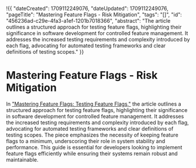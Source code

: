 !{{
    "dateCreated": 1709112249076,
    "dateUpdated": 1709112249076,
    "pageTitle": "Mastering Feature Flags - Risk Mitigation",
    "tags": "[]",
    "id": "456236ad-c29e-4fa3-a1ef-1201b7018366",
    "abstract": "The article outlines a structured approach for testing feature flags, highlighting their significance in software development for controlled feature management. It addresses the increased testing requirements and complexity introduced by each flag, advocating for automated testing frameworks and clear definitions of testing scopes."
}}

# Mastering Feature Flags - Risk Mitigation

In ["Mastering Feature Flags: Testing Feature Flags,"](https://medium.com/draftkings-engineering/mastering-feature-flags-risk-mitigation-3238c1a247d9) the article outlines a structured approach for testing feature flags, highlighting their significance in software development for controlled feature management. It addresses the increased testing requirements and complexity introduced by each flag, advocating for automated testing frameworks and clear definitions of testing scopes. The piece emphasizes the necessity of keeping feature flags to a minimum, underscoring their role in system stability and performance. This guide is essential for developers looking to implement feature flags efficiently while ensuring their systems remain robust and maintainable.
